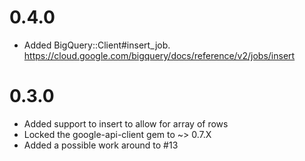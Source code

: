# 0.4.0
* Added BigQuery::Client#insert_job. https://cloud.google.com/bigquery/docs/reference/v2/jobs/insert

# 0.3.0
* Added support to insert to allow for array of rows
* Locked the google-api-client gem to ~> 0.7.X
* Added a possible work around to #13
